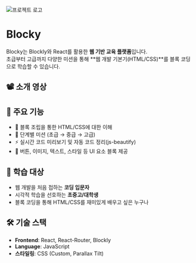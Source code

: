 ![프로젝트 로고]([https://github.com/username/repo/assets/1234567/logo.png](https://ibb.co/JRPpYtvH))


# Blocky

Blocky는 Blockly와 React를 활용한 **웹 기반 교육 플랫폼**입니다.  
초급부터 고급까지 다양한 미션을 통해 **웹 개발 기본기(HTML/CSS)**를 블록 코딩으로 학습할 수 있습니다.


## 📽️ 소개 영상


## 🚀 주요 기능
- 🧩 블록 조립을 통한 HTML/CSS에 대한 이해
- 🎯 단계별 미션 (초급 → 중급 → 고급)
- ⚡ 실시간 코드 미리보기 및 자동 코드 정리(js-beautify)
- 🎨 버튼, 이미지, 텍스트, 스타일 등 UI 요소 블록 제공


## 🎯 학습 대상
- 웹 개발을 처음 접하는 **코딩 입문자**
- 시각적 학습을 선호하는 **초중고/대학생**
- 블록 코딩을 통해 HTML/CSS를 재미있게 배우고 싶은 누구나

## 🛠️ 기술 스택
- **Frontend**: React, React-Router, Blockly
- **Language**: JavaScript
- **스타일링**: CSS (Custom, Parallax Tilt)

